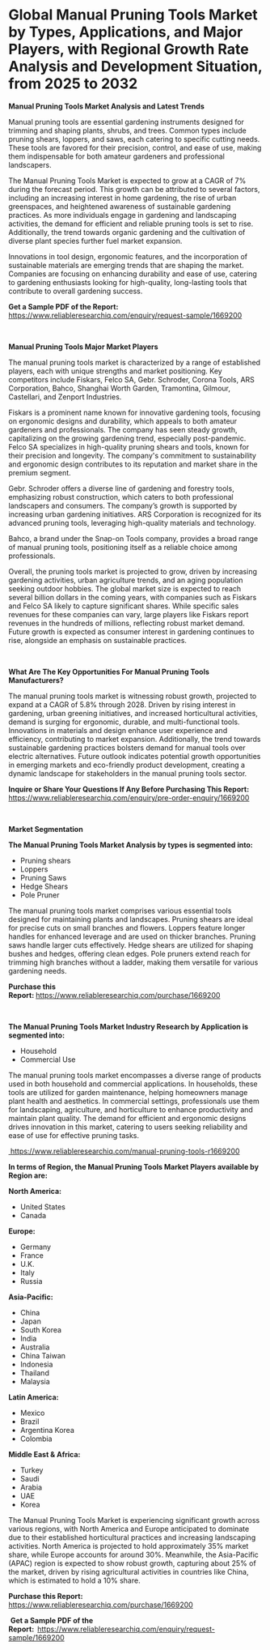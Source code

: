 <p><h1>Global Manual Pruning Tools Market by Types, Applications, and Major Players, with Regional Growth Rate Analysis and Development Situation, from 2025 to 2032</h1></p><p><strong>Manual Pruning Tools Market Analysis and Latest Trends</strong></p>
<p><p>Manual pruning tools are essential gardening instruments designed for trimming and shaping plants, shrubs, and trees. Common types include pruning shears, loppers, and saws, each catering to specific cutting needs. These tools are favored for their precision, control, and ease of use, making them indispensable for both amateur gardeners and professional landscapers.</p><p>The Manual Pruning Tools Market is expected to grow at a CAGR of 7% during the forecast period. This growth can be attributed to several factors, including an increasing interest in home gardening, the rise of urban greenspaces, and heightened awareness of sustainable gardening practices. As more individuals engage in gardening and landscaping activities, the demand for efficient and reliable pruning tools is set to rise. Additionally, the trend towards organic gardening and the cultivation of diverse plant species further fuel market expansion.</p><p>Innovations in tool design, ergonomic features, and the incorporation of sustainable materials are emerging trends that are shaping the market. Companies are focusing on enhancing durability and ease of use, catering to gardening enthusiasts looking for high-quality, long-lasting tools that contribute to overall gardening success.</p></p>
<p><strong>Get a Sample PDF of the Report:&nbsp;</strong> <a href="https://www.reliableresearchiq.com/enquiry/request-sample/1669200?utm_campaign=2455&utm_medium=2&utm_source=Github&utm_content=ia&utm_term=12042025&utm_id=manual-pruning-tools">https://www.reliableresearchiq.com/enquiry/request-sample/1669200</a></p>
<p>&nbsp;</p>
<p><strong>Manual Pruning Tools Major Market Players</strong></p>
<p><p>The manual pruning tools market is characterized by a range of established players, each with unique strengths and market positioning. Key competitors include Fiskars, Felco SA, Gebr. Schroder, Corona Tools, ARS Corporation, Bahco, Shanghai Worth Garden, Tramontina, Gilmour, Castellari, and Zenport Industries. </p><p>Fiskars is a prominent name known for innovative gardening tools, focusing on ergonomic designs and durability, which appeals to both amateur gardeners and professionals. The company has seen steady growth, capitalizing on the growing gardening trend, especially post-pandemic. Felco SA specializes in high-quality pruning shears and tools, known for their precision and longevity. The company's commitment to sustainability and ergonomic design contributes to its reputation and market share in the premium segment.</p><p>Gebr. Schroder offers a diverse line of gardening and forestry tools, emphasizing robust construction, which caters to both professional landscapers and consumers. The company’s growth is supported by increasing urban gardening initiatives. ARS Corporation is recognized for its advanced pruning tools, leveraging high-quality materials and technology. </p><p>Bahco, a brand under the Snap-on Tools company, provides a broad range of manual pruning tools, positioning itself as a reliable choice among professionals.</p><p>Overall, the pruning tools market is projected to grow, driven by increasing gardening activities, urban agriculture trends, and an aging population seeking outdoor hobbies. The global market size is expected to reach several billion dollars in the coming years, with companies such as Fiskars and Felco SA likely to capture significant shares. While specific sales revenues for these companies can vary, large players like Fiskars report revenues in the hundreds of millions, reflecting robust market demand. Future growth is expected as consumer interest in gardening continues to rise, alongside an emphasis on sustainable practices.</p></p>
<p>&nbsp;</p>
<p><strong>What Are The Key Opportunities For Manual Pruning Tools Manufacturers?</strong></p>
<p><p>The manual pruning tools market is witnessing robust growth, projected to expand at a CAGR of 5.8% through 2028. Driven by rising interest in gardening, urban greening initiatives, and increased horticultural activities, demand is surging for ergonomic, durable, and multi-functional tools. Innovations in materials and design enhance user experience and efficiency, contributing to market expansion. Additionally, the trend towards sustainable gardening practices bolsters demand for manual tools over electric alternatives. Future outlook indicates potential growth opportunities in emerging markets and eco-friendly product development, creating a dynamic landscape for stakeholders in the manual pruning tools sector.</p></p>
<p><strong>Inquire or Share Your Questions If Any Before Purchasing This Report:</strong> <a href="https://www.reliableresearchiq.com/enquiry/pre-order-enquiry/1669200?utm_campaign=2455&utm_medium=2&utm_source=Github&utm_content=ia&utm_term=12042025&utm_id=manual-pruning-tools">https://www.reliableresearchiq.com/enquiry/pre-order-enquiry/1669200</a></p>
<p>&nbsp;</p>
<p><strong>Market Segmentation</strong></p>
<p><strong>The Manual Pruning Tools Market Analysis by types is segmented into:</strong></p>
<p><ul><li>Pruning shears</li><li>Loppers</li><li>Pruning Saws</li><li>Hedge Shears</li><li>Pole Pruner</li></ul></p>
<p><p>The manual pruning tools market comprises various essential tools designed for maintaining plants and landscapes. Pruning shears are ideal for precise cuts on small branches and flowers. Loppers feature longer handles for enhanced leverage and are used on thicker branches. Pruning saws handle larger cuts effectively. Hedge shears are utilized for shaping bushes and hedges, offering clean edges. Pole pruners extend reach for trimming high branches without a ladder, making them versatile for various gardening needs.</p></p>
<p><strong>Purchase this Report:&nbsp;</strong><a href="https://www.reliableresearchiq.com/purchase/1669200?utm_campaign=2455&utm_medium=2&utm_source=Github&utm_content=ia&utm_term=12042025&utm_id=manual-pruning-tools">https://www.reliableresearchiq.com/purchase/1669200</a></p>
<p>&nbsp;</p>
<p><strong>The Manual Pruning Tools Market Industry Research by Application is segmented into:</strong></p>
<p><ul><li>Household</li><li>Commercial Use</li></ul></p>
<p><p>The manual pruning tools market encompasses a diverse range of products used in both household and commercial applications. In households, these tools are utilized for garden maintenance, helping homeowners manage plant health and aesthetics. In commercial settings, professionals use them for landscaping, agriculture, and horticulture to enhance productivity and maintain plant quality. The demand for efficient and ergonomic designs drives innovation in this market, catering to users seeking reliability and ease of use for effective pruning tasks.</p></p>
<p><a href="https://www.reliableresearchiq.com/manual-pruning-tools-r1669200?utm_campaign=2455&utm_medium=2&utm_source=Github&utm_content=ia&utm_term=12042025&utm_id=manual-pruning-tools">&nbsp;https://www.reliableresearchiq.com/manual-pruning-tools-r1669200</a></p>
<p><strong>In terms of Region, the Manual Pruning Tools Market Players available by Region are:</strong></p>
<p>
    <p> <strong> North America: </strong>
        <ul>
            <li>United States</li>
            <li>Canada</li>
        </ul>
        </p> 
    <p> <strong> Europe: </strong>
        <ul>
            <li>Germany</li>
            <li>France</li>
            <li>U.K.</li>
            <li>Italy</li>
            <li>Russia</li>
        </ul>
        </p> 
    <p> <strong> Asia-Pacific: </strong>
        <ul>
            <li>China</li>
            <li>Japan</li>
            <li>South Korea</li>
            <li>India</li>
            <li>Australia</li>
            <li>China Taiwan</li>
            <li>Indonesia</li>
            <li>Thailand</li>
            <li>Malaysia</li>
        </ul>
        </p> 
    <p> <strong> Latin America: </strong>
        <ul>
            <li>Mexico</li>
            <li>Brazil</li>
            <li>Argentina Korea</li>
            <li>Colombia</li>
        </ul>
        </p> 
    <p> <strong> Middle East & Africa: </strong>
        <ul>
            <li>Turkey</li>
            <li>Saudi</li>
            <li>Arabia</li>
            <li>UAE</li>
            <li>Korea</li>
        </ul>
    </p>
    </p>
<p><p>The Manual Pruning Tools Market is experiencing significant growth across various regions, with North America and Europe anticipated to dominate due to their established horticultural practices and increasing landscaping activities. North America is projected to hold approximately 35% market share, while Europe accounts for around 30%. Meanwhile, the Asia-Pacific (APAC) region is expected to show robust growth, capturing about 25% of the market, driven by rising agricultural activities in countries like China, which is estimated to hold a 10% share.</p></p>
<p><strong>Purchase this Report: </strong><a href="https://www.reliableresearchiq.com/purchase/1669200?utm_campaign=2455&utm_medium=2&utm_source=Github&utm_content=ia&utm_term=12042025&utm_id=manual-pruning-tools">https://www.reliableresearchiq.com/purchase/1669200</a></p>
<p>&nbsp;<strong>Get a Sample PDF of the Report:&nbsp;&nbsp;</strong><a href="https://www.reliableresearchiq.com/enquiry/request-sample/1669200?utm_campaign=2455&utm_medium=2&utm_source=Github&utm_content=ia&utm_term=12042025&utm_id=manual-pruning-tools">https://www.reliableresearchiq.com/enquiry/request-sample/1669200</a></p>
<p><strong></strong></p>
<p><p></p><p></p><p></p></p>